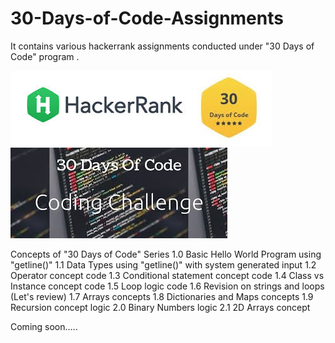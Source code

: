 # 30-Days-of-Code-Assignments
It contains various hackerrank assignments conducted under "30 Days of Code" program  . 

![GitHub Logo](https://github.com/shubhamrajput0369/30-Days-of-Code-Assignments/blob/main/Image%201.jpg)
![GitHub Logo](https://github.com/shubhamrajput0369/30-Days-of-Code-Assignments/blob/main/Image%202.jpg)

Concepts of "30 Days of Code" Series
1.0 Basic Hello World Program using "getline()"
1.1 Data Types using "getline()" with system generated input
1.2 Operator concept code
1.3 Conditional statement concept code
1.4 Class vs Instance concept code
1.5 Loop logic code
1.6 Revision on strings and loops (Let's review)
1.7 Arrays concepts
1.8 Dictionaries and Maps concepts
1.9 Recursion concept logic
2.0 Binary Numbers logic
2.1 2D Arrays concept

   Coming soon.....
